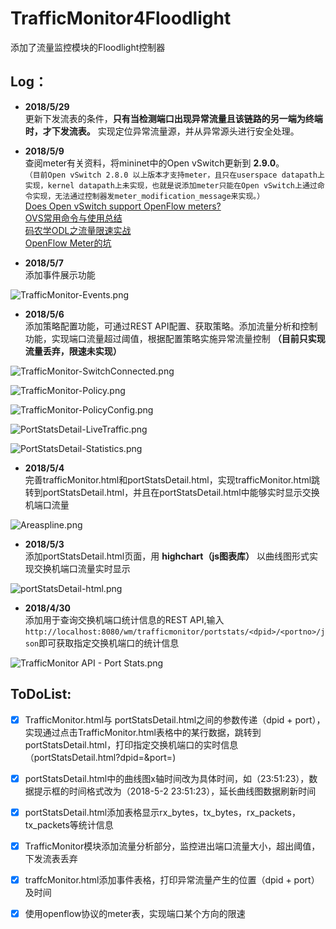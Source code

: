 # TrafficMonitor4Floodlight
添加了流量监控模块的Floodlight控制器

## Log：
* **2018/5/29**  
更新下发流表的条件，**只有当检测端口出现异常流量且该链路的另一端为终端时，才下发流表。** 实现定位异常流量源，并从异常源头进行安全处理。  

* **2018/5/9**  
查阅meter有关资料，将mininet中的Open vSwitch更新到 **2.9.0**。  
`（目前Open vSwitch 2.8.0 以上版本才支持meter，且只在userspace datapath上实现，kernel datapath上未实现，也就是说添加meter只能在Open vSwitch上通过命令实现，无法通过控制器发meter_modification_message来实现。）`  
[Does Open vSwitch support OpenFlow meters?](http://docs.openvswitch.org/en/latest/faq/qos/)  
[OVS常用命令与使用总结](https://blog.csdn.net/rocson001/article/details/73163041)  
[码农学ODL之流量限速实战](https://www.sdnlab.com/17972.html)  
[OpenFlow Meter的坑](https://www.cnblogs.com/wpqwpq/p/7832650.html)  

* **2018/5/7**  
添加事件展示功能  

![TrafficMonitor-Events.png](https://github.com/Chentingz/TrafficMonitor4Floodlight/blob/master/img4ReadMe/TrafficMonitor-Events.png)  

* **2018/5/6**  
添加策略配置功能，可通过REST API配置、获取策略。添加流量分析和控制功能，实现端口流量超过阈值，根据配置策略实施异常流量控制 **（目前只实现流量丢弃，限速未实现）**  

![TrafficMonitor-SwitchConnected.png](https://github.com/Chentingz/TrafficMonitor4Floodlight/blob/master/img4ReadMe/TrafficMonitor-SwitchConnected.png)  

![TrafficMonitor-Policy.png](https://github.com/Chentingz/TrafficMonitor4Floodlight/blob/master/img4ReadMe/TrafficMonitor-Policy.png)  

![TrafficMonitor-PolicyConfig.png](https://github.com/Chentingz/TrafficMonitor4Floodlight/blob/master/img4ReadMe/TrafficMonitor-PolicyConfig.png)  

![PortStatsDetail-LiveTraffic.png](https://github.com/Chentingz/TrafficMonitor4Floodlight/blob/master/img4ReadMe/PortStatsDetail-LiveTraffic.png)  

![PortStatsDetail-Statistics.png](https://github.com/Chentingz/TrafficMonitor4Floodlight/blob/master/img4ReadMe/PortStatsDetail-Statistics.png)  

* **2018/5/4**  
完善trafficMonitor.html和portStatsDetail.html，实现trafficMonitor.html跳转到portStatsDetail.html，并且在portStatsDetail.html中能够实时显示交换机端口流量  

![Areaspline.png](https://github.com/Chentingz/TrafficMonitor4Floodlight/blob/master/img4ReadMe/Areaspline%20.png)  

* **2018/5/3**  
添加portStatsDetail.html页面，用 **highchart（js图表库）** 以曲线图形式实现交换机端口流量实时显示  

![portStatsDetail-html.png](https://github.com/Chentingz/TrafficMonitor4Floodlight/blob/master/img4ReadMe/portStatsDetail-html.png)  

* **2018/4/30**  
添加用于查询交换机端口统计信息的REST API,输入`http://localhost:8080/wm/trafficmonitor/portstats/<dpid>/<portno>/json`即可获取指定交换机端口的统计信息  

![TrafficMonitor API - Port Stats.png](https://github.com/Chentingz/TrafficMonitor4Floodlight/blob/master/img4ReadMe/TrafficMonitor%20API%20-%20Port%20Stats.png)
  
## ToDoList:
- [x] TrafficMonitor.html与 portStatsDetail.html之间的参数传递（dpid + port），实现通过点击TrafficMonitor.html表格中的某行数据，跳转到portStatsDetail.html，打印指定交换机端口的实时信息（portStatsDetail.html?dpid=<dpid>&port=<port>)  
  
- [x] portStatsDetail.html中的曲线图x轴时间改为具体时间，如（23:51:23），数据提示框的时间格式改为（2018-5-2 23:51:23），延长曲线图数据刷新时间  

- [x] portStatsDetail.html添加表格显示rx_bytes，tx_bytes，rx_packets，tx_packets等统计信息

- [x] TrafficMonitor模块添加流量分析部分，监控进出端口流量大小，超出阈值，下发流表丢弃

- [x] traffcMonitor.html添加事件表格，打印异常流量产生的位置（dpid + port）及时间 

- [x] 使用openflow协议的meter表，实现端口某个方向的限速
  
